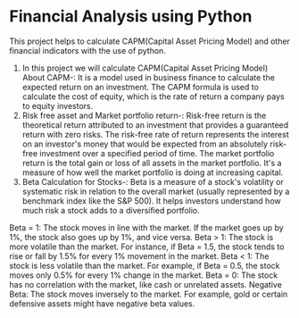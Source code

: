 # Financial Analysis using Python
This project helps to calculate CAPM(Capital Asset Pricing Model) and other financial indicators with the use of python.
 
1. In this project we will calculate CAPM(Capital Asset Pricing Model)
   About CAPM-:
   It is a model used in business finance to calculate the expected return on an investment.
   The CAPM formula is used to calculate the cost of equity, which is the rate of return a company pays to equity investors. 
2. Risk free asset and Market portfolio return-:
    Risk-free return is the theoretical return attributed to an investment that provides a guaranteed return with zero risks.
    The risk-free rate of return represents the interest on an investor's money that would be expected from an absolutely risk-free investment over a specified period of time.
   The market portfolio return is the total gain or loss of all assets in the market portfolio. It's a measure of how well the market portfolio is doing at increasing capital.
3. Beta Calculation for Stocks-:
   Beta is a measure of a stock's volatility or systematic risk in relation to the overall market (usually represented by a benchmark index like the S&P 500).
   It helps investors understand how much risk a stock adds to a diversified portfolio.

Beta = 1: The stock moves in line with the market. If the market goes up by 1%, the stock also goes up by 1%, and vice versa.
Beta > 1: The stock is more volatile than the market. For instance, if Beta = 1.5, the stock tends to rise or fall by 1.5% for every 1% movement in the market.
Beta < 1: The stock is less volatile than the market. For example, if Beta = 0.5, the stock moves only 0.5% for every 1% change in the market.
Beta = 0: The stock has no correlation with the market, like cash or unrelated assets.
Negative Beta: The stock moves inversely to the market. For example, gold or certain defensive assets might have negative beta values.
 
